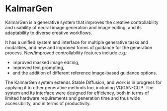 # KalmarGen
KalmarGen is a generative system that improves the creative controllability and usability of neural image generation and image editing, and its adaptability to diverse creative workflows. 

It has a unified system and interface for multiple generative tasks and modalities, and new and improved forms of guidance for the generation process. New/improved controllability features include e.g.:
- improved masked image editing, 
- improved text prompting, 
- and the addition of different reference image-based guidance options.

The KalmarGen system extends Stable Diffusion, and work is in progress for applying it to other generative methods too, including VQGAN-CLIP. The system and its interface were designed for efficiency, both in terms of limited hardware requirements and generation time and thus wide accessibility, and in terms of productivity.
